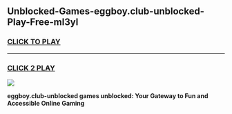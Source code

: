 
## Unblocked-Games-eggboy.club-unblocked-Play-Free-ml3yl
<h3>
<a href="https://premium76.site?title=eggboy.club-unblocked&ref=21A">CLICK TO PLAY</a></h3>
<hr>

<h3>
<a href="https://premium76.site?title=eggboy.club-unblocked&ref=21A">CLICK 2 PLAY</a>
  
</h3>

<a href="https://premium76.site?title=eggboy.club-unblocked&ref=21A"><img src="https://clearcache.store/games.png"></a>


**eggboy.club-unblocked games unblocked: Your Gateway to Fun and Accessible Online Gaming**
